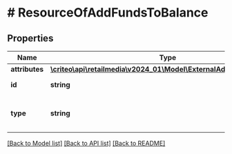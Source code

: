 # # ResourceOfAddFundsToBalance

## Properties

Name | Type | Description | Notes
------------ | ------------- | ------------- | -------------
**attributes** | [**\criteo\api\retailmedia\v2024_01\Model\ExternalAddFundsToBalance**](ExternalAddFundsToBalance.md) |  | [optional]
**id** | **string** | Id of the entity | [optional]
**type** | **string** | Canonical type name of the entity | [optional]

[[Back to Model list]](../../README.md#models) [[Back to API list]](../../README.md#endpoints) [[Back to README]](../../README.md)
